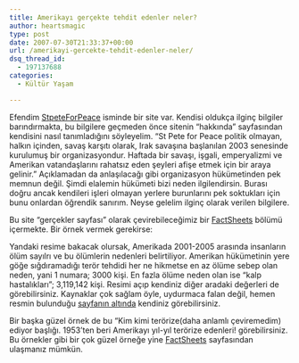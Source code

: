 ```yaml
---
title: Amerikayı gerçekte tehdit edenler neler?
author: heartsmagic
type: post
date: 2007-07-30T21:33:37+00:00
url: /amerikayi-gercekte-tehdit-edenler-neler/
dsq_thread_id:
  - 197137688
categories:
  - Kültür Yaşam

---
```

Efendim <a href="http://stpeteforpeace.org/" target="_blank">StpeteForPeace</a> isminde bir site var. Kendisi oldukça ilginç bilgiler barındırmakta, bu bilgilere geçmeden önce sitenin &#8220;hakkında&#8221; sayfasından kendisini nasıl tanımladığını söyleyelim. &#8220;St Pete for Peace politik olmayan, halkın içinden, savaş karşıtı olarak, Irak savaşına başlanılan 2003 senesinde kurulumuş bir organizasyondur. Haftada bir savaşı, işgali, emperyalizmi ve Amerikan vatandaşlarını rahatsız eden şeyleri afişe etmek için bir araya gelinir.&#8221; Açıklamadan da anlaşılacağı gibi organizasyon hükümetinden pek memnun değil. Şimdi elalemin hükümeti bizi neden ilgilendirsin. Burası doğru ancak kendileri işleri olmayan yerlere burunlarını pek soktukları için bunu onlardan öğrendik sanırım. Neyse gelelim ilginç olarak verilen bilgilere.

Bu site &#8220;gerçekler sayfası&#8221; olarak çevirebileceğimiz bir <a href="http://stpeteforpeace.org/fact.sheets.html" target="_blank">FactSheets</a> bölümü içermekte. Bir örnek vermek gerekirse:

Yandaki resime bakacak olursak, Amerikada 2001-2005 arasında insanların ölüm sayılrı ve bu ölümlerin nedenleri belirtiliyor. Amerikan hükümetinin yere göğe sığdıramadığı terör tehdidi her ne hikmetse en az ölüme sebep olan neden, yani 1 numara; 3000 kişi. En fazla ölüme neden olan ise &#8220;kalp hastalıkları&#8221;; 3,119,142 kişi. Resimi açıp kendiniz diğer aradaki değerleri de görebilirsiniz. Kaynaklar çok sağlam öyle, uydurmaca falan değil, hemen resmin bulunduğu <a href="http://stpeteforpeace.org/real.threat.html" target="_blank">sayfanın altında</a> kendiniz görebilirsiniz.

Bir başka güzel örnek de bu &#8220;Kim kimi terörize(daha anlamlı çeviremedim) ediyor başlığı. 1953&#8217;ten beri Amerikayı yıl-yıl terörize edenleri! görebilirsiniz. Bu örnekler gibi bir çok güzel örneğe yine <a href="http://stpeteforpeace.org/fact.sheets.html" target="_blank">FactSheets</a> sayfasından ulaşmanız mümkün.